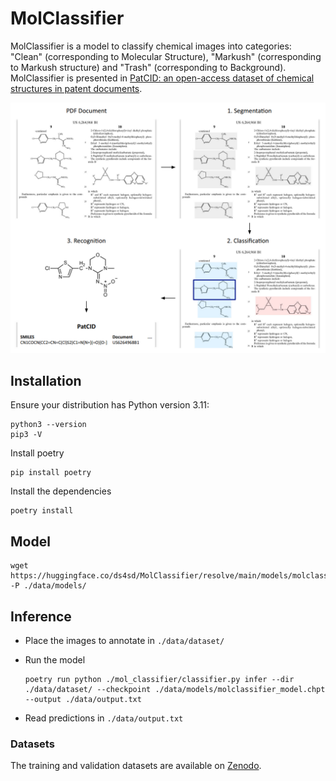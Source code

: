 # MolClassifier

MolClassifier is a model to classify chemical images into categories: "Clean" (corresponding to Molecular Structure), "Markush" (corresponding to Markush structure) and "Trash" (corresponding to Background).
MolClassifier is presented in [PatCID: an open-access dataset of chemical structures in patent documents](https://www.nature.com/articles/s41467-024-50779-y).

<img src="assets/pipeline.png" width="900" />

## Installation 

Ensure your distribution has Python version 3.11:
```
python3 --version
pip3 -V
```

Install poetry
```
pip install poetry
```

Install the dependencies
```
poetry install
```

## Model 

```
wget https://huggingface.co/ds4sd/MolClassifier/resolve/main/models/molclassifier_model.chpt -P ./data/models/
```

## Inference

- Place the images to annotate in `./data/dataset/`

- Run the model
  ```
  poetry run python ./mol_classifier/classifier.py infer --dir ./data/dataset/ --checkpoint ./data/models/molclassifier_model.chpt --output ./data/output.txt
  ```

- Read predictions in `./data/output.txt`

### Datasets

The training and validation datasets are available on [Zenodo](https://zenodo.org/records/10978564).
